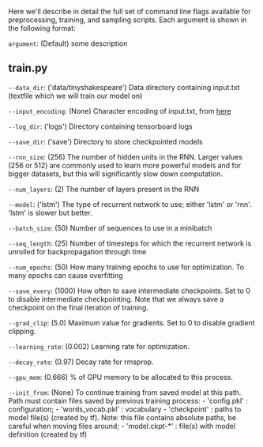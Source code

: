 Here we'll describe in detail the full set of command line flags available for preprocessing, training, and sampling scripts. Each argument is shown in the following format:

`argument`: (Default) some description

## train.py

`--data_dir`: ('data/tinyshakespeare') Data directory containing input.txt (textfile which we will train our model on)

`--input_encoding`: (None) Character encoding of input.txt, from [here](https://docs.python.org/3/library/codecs.html#standard-encodings)

`--log_dir`: ('logs') Directory containing tensorboard logs

`--save_dir`: ('save') Directory to store checkpointed models

`--rnn_size`: (256) The number of hidden units in the RNN. Larger values (256 or 512) are commonly used to learn more powerful models and for bigger datasets, but this will significantly slow down computation.

`--num_layers`: (2) The number of layers present in the RNN

`--model`: ('lstm') The type of recurrent network to use; either 'lstm' or 'rnn'. 'lstm' is slower but better.

`--batch_size`: (50) Number of sequences to use in a minibatch

`--seq_length`: (25) Number of timesteps for which the recurrent network is unrolled for backpropagation through time


`--num_epochs`: (50) How many training epochs to use for optimization. To many epochs can cause overfitting

`--save_every`: (1000) How often to save intermediate checkpoints. Set to 0 to disable intermediate checkpointing. Note that we always save a checkpoint on the final iteration of training.

`--grad_clip`: (5.0) Maximum value for gradients. Set to 0 to disable gradient clipping.

`--learning_rate`: (0.002) Learning rate for optimization.

`--decay_rate`: (0.97) Decay rate for rmsprop.

`--gpu_mem`: (0.666) % of GPU memory to be allocated to this process.

`--init_from`: (None) To continue training from saved model at this path. Path must contain files saved by previous training process:
    - 'config.pkl'        : configuration;
    - 'words_vocab.pkl'   : vocabulary 
    - 'checkpoint'        : paths to model file(s) (created by tf). Note: this file contains absolute paths, be careful when moving files around;
    - 'model.ckpt-*'      : file(s) with model definition (created by tf)

